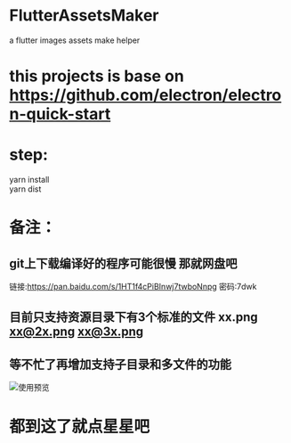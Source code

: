 # FlutterAssetsMaker
a flutter images assets make helper

# this projects is base on https://github.com/electron/electron-quick-start

# step:  
yarn install  
yarn dist

# 备注：
## git上下载编译好的程序可能很慢 那就网盘吧  
链接:https://pan.baidu.com/s/1HT1f4cPiBInwj7twboNnpg  密码:7dwk
## 目前只支持资源目录下有3个标准的文件 xx.png xx@2x.png xx@3x.png
## 等不忙了再增加支持子目录和多文件的功能

![使用预览](https://github.com/wangdenkun/FlutterAssetsMaker/blob/master/preview.gif)

# 都到这了就点星星吧